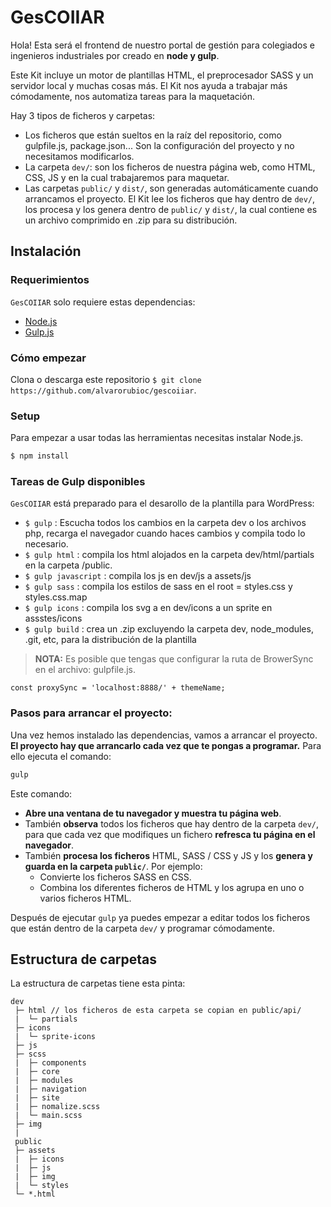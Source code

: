 
# GesCOIIAR

Hola! Esta será el frontend de nuestro portal de gestión para colegiados e ingenieros industriales por creado en **node y gulp**. 

Este Kit incluye un motor de plantillas HTML, el preprocesador SASS y un servidor local y muchas cosas más. El Kit nos ayuda a trabajar más cómodamente, nos automatiza tareas para la maquetación.

Hay 3 tipos de ficheros y carpetas:

- Los ficheros que están sueltos en la raíz del repositorio, como gulpfile.js, package.json... Son la configuración del proyecto y no necesitamos modificarlos.
- La carpeta `dev/`: son los ficheros de nuestra página web, como HTML, CSS, JS y en la cual trabajaremos para maquetar.
- Las carpetas `public/` y `dist/`, son generadas automáticamente cuando arrancamos el proyecto. El Kit lee los ficheros que hay dentro de `dev/`, los procesa y los genera dentro de `public/` y `dist/`, la cual contiene es un archivo comprimido en .zip para su distribución.


Instalación
---------------

### Requerimientos

`GesCOIIAR` solo requiere estas dependencias:

- [Node.js](https://nodejs.org/)
- [Gulp.js](https://gulpjs.com/)

### Cómo empezar

Clona o descarga este repositorio `$ git clone https://github.com/alvarorubioc/gescoiiar`.

### Setup

Para empezar a usar todas las herramientas necesitas instalar Node.js.

```sh
$ npm install
```

### Tareas de Gulp disponibles

`GesCOIIAR` está preparado para el desarollo de la plantilla para WordPress:

- `$ gulp` : Escucha todos los cambios en la carpeta dev o los archivos php, recarga el navegador cuando haces cambios y compila todo lo necesario.
- `$ gulp html` : compila los html alojados en la carpeta dev/html/partials en la carpeta /public.
- `$ gulp javascript` : compila los js en dev/js a assets/js
- `$ gulp sass` : compila los estilos de sass en el root = styles.css y styles.css.map
- `$ gulp icons` : compila los svg a en dev/icons a un sprite en assstes/icons
- `$ gulp build` : crea un .zip excluyendo la carpeta dev, node_modules, .git, etc, para la distribución de la plantilla

> **NOTA:** Es posible que tengas que configurar la ruta de BrowerSync en el archivo: gulpfile.js.

```// Browser Sync proxy direction
const proxySync = 'localhost:8888/' + themeName;
```

### Pasos para arrancar el proyecto:

Una vez hemos instalado las dependencias, vamos a arrancar el proyecto. **El proyecto hay que arrancarlo cada vez que te pongas a programar.** Para ello ejecuta el comando:

```bash
gulp
```

Este comando:

- **Abre una ventana de tu navegador y muestra tu página web**.
- También **observa** todos los ficheros que hay dentro de la carpeta `dev/`, para que cada vez que modifiques un fichero **refresca tu página en el navegador**.
- También **procesa los ficheros** HTML, SASS / CSS y JS y los **genera y guarda en la carpeta `public/`**. Por ejemplo:
   - Convierte los ficheros SASS en CSS.
   - Combina los diferentes ficheros de HTML y los agrupa en uno o varios ficheros HTML.

Después de ejecutar `gulp` ya puedes empezar a editar todos los ficheros que están dentro de la carpeta `dev/` y programar cómodamente.


## Estructura de carpetas

La estructura de carpetas tiene esta pinta:

```
dev
 ├─ html // los ficheros de esta carpeta se copian en public/api/
 |  └─ partials
 ├─ icons
 |  └─ sprite-icons
 ├─ js 
 ├─ scss
 |  ├─ components
 |  ├─ core
 |  ├─ modules
 |  ├─ navigation
 |  ├─ site
 |  ├─ nomalize.scss
 |  └─ main.scss
 ├─ img
 |  
 public
 ├─ assets
 |  ├─ icons
 |  ├─ js
 |  ├─ img
 |  └─ styles
 └─ *.html
```